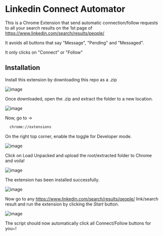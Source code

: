 
# Linkedin Connect Automator

This is a Chrome Extension that send automatic connection/follow requests to all your search results on the 1st page of https://www.linkedin.com/search/results/people/

It avoids all buttons that say "Message", "Pending" and "Messaged".

It only clicks on "Connect" or "Follow"




## Installation

Install this extension by downloading this repo as a .zip

![image](https://user-images.githubusercontent.com/63727801/221608877-8bca230e-5e12-45e7-a25b-ca28838cb7ab.png)

Once downloaded, open the .zip and extract the folder to a new location.

![image](https://user-images.githubusercontent.com/63727801/221609032-31b3eea6-2a36-464c-b439-51c1e2130c78.png)

Now, go to ->

```bash
  chrome://extensions
```
On the right top corner, enable the toggle for Developer mode.

![image](https://user-images.githubusercontent.com/63727801/221609199-e07c8a6e-4bb8-476b-8394-ded741ff2963.png)

Click on Load Unpacked and upload the root/extracted folder to Chrome and voila! 

![image](https://user-images.githubusercontent.com/63727801/221609436-08e69511-2bdb-4084-8af3-0b4163e887a6.png)

The extension has been installed successfully.

![image](https://user-images.githubusercontent.com/63727801/221609617-f810aa07-a6e6-46b7-97d1-83842ce668ce.png)

Now go to any https://www.linkedin.com/search/results/people/ link/search result and run the extension by clicking the *_Start_* button.

![image](https://user-images.githubusercontent.com/63727801/221610152-563206f2-78e3-42bb-873d-49d8d0bff6ac.png)

The script should now automatically click all Connect/Follow buttons for you~!
